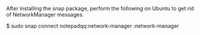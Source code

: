 After installing the snap package, perform the following on Ubuntu to get rid of NetworkManager messages.

$ sudo snap connect notepadqq:network-manager :network-manager

